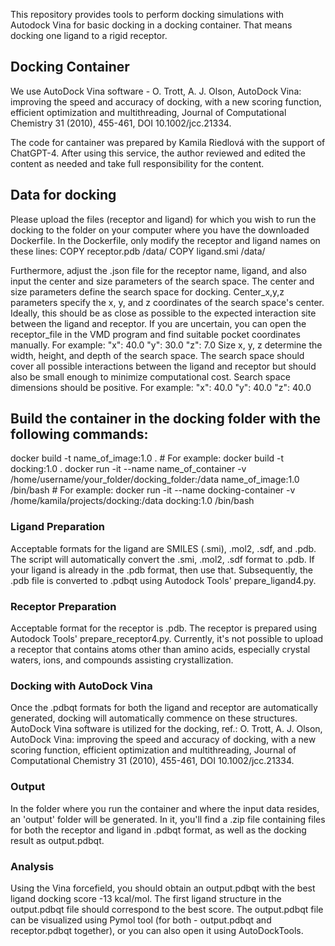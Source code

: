 This repository provides tools to perform docking simulations with Autodock Vina for basic docking in a docking container. That means docking one ligand to a rigid receptor.

## Docking Container
We use AutoDock Vina software - O. Trott, A. J. Olson, AutoDock Vina: improving the speed and accuracy of docking, with a new scoring function, efficient optimization and multithreading, Journal of Computational Chemistry 31 (2010), 455-461, DOI 10.1002/jcc.21334.

The code for cantainer was prepared by Kamila Riedlová with the support of ChatGPT-4. After using this service, the author reviewed and edited the content as needed and take full responsibility for the content.

## Data for docking
Please upload the files (receptor and ligand) for which you wish to run the docking to the folder on your computer where you have the downloaded Dockerfile. In the Dockerfile, only modify the receptor and ligand names on these lines: 
    COPY receptor.pdb /data/
    COPY ligand.smi /data/

Furthermore, adjust the .json file for the receptor name, ligand, and also input the center and size parameters of the search space. 
    The center and size parameters define the search space for docking. Center_x,y,z parameters specify the x, y, and z coordinates of the search space's center. Ideally, this should be as close as possible to the expected interaction site between the ligand and receptor. If you are uncertain, you can open the receptor_file in the VMD program and find suitable pocket coordinates manually. 
        For example:
            "x": 40.0
            "y": 30.0
            "z": 7.0
    Size x, y, z determine the width, height, and depth of the search space. The search space should cover all possible interactions between the ligand and receptor but should also be small enough to minimize computational cost. Search space dimensions should be positive.
        For example:
            "x": 40.0
            "y": 40.0
            "z": 40.0

## Build the container in the docking folder with the following commands: 
docker build -t name_of_image:1.0 .
    # For example: docker build -t docking:1.0 .
docker run -it --name name_of_container -v /home/username/your_folder/docking_folder:/data name_of_image:1.0 /bin/bash
    # For example: docker run -it --name docking-container -v /home/kamila/projects/docking:/data docking:1.0 /bin/bash

### Ligand Preparation
 Acceptable formats for the ligand are SMILES (.smi), .mol2, .sdf, and .pdb. The script will automatically convert the .smi, .mol2, .sdf format to .pdb. If your ligand is already in the .pdb format, then use that. Subsequently, the .pdb file is converted to .pdbqt using Autodock Tools' prepare_ligand4.py. 

### Receptor Preparation
Acceptable format for the receptor is .pdb. The receptor is prepared using Autodock Tools' prepare_receptor4.py. Currently, it's not possible to upload a receptor that contains atoms other than amino acids, especially crystal waters, ions, and compounds assisting crystallization. 

### Docking with AutoDock Vina
Once the .pdbqt formats for both the ligand and receptor are automatically generated, docking will automatically commence on these structures. AutoDock Vina software is utilized for the docking, ref.: O. Trott, A. J. Olson, AutoDock Vina: improving the speed and accuracy of docking, with a new scoring function, efficient optimization and multithreading, Journal of Computational Chemistry 31 (2010), 455-461, DOI 10.1002/jcc.21334.

### Output
In the folder where you run the container and where the input data resides, an 'output' folder will be generated. In it, you'll find a .zip file containing files for both the receptor and ligand in .pdbqt format, as well as the docking result as output.pdbqt.

### Analysis
Using the Vina forcefield, you should obtain an output.pdbqt with the best ligand docking score -13 kcal/mol. The first ligand structure in the output.pdbqt file should correspond to the best score. The output.pdbqt file can be visualized using Pymol tool (for both - output.pdbqt and receptor.pdbqt together), or you can also open it using AutoDockTools.
